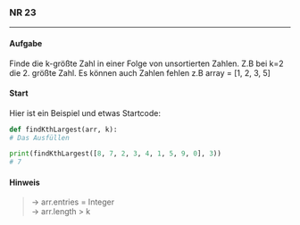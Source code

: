 ### NR 23

---

#### Aufgabe
Finde die k-größte Zahl in einer Folge von unsortierten Zahlen. Z.B bei k=2 die 2. größte Zahl.
Es können auch Zahlen fehlen z.B array = [1, 2, 3, 5]


#### Start
Hier ist ein Beispiel und etwas Startcode:

```py
def findKthLargest(arr, k):
# Das Ausfüllen

print(findKthLargest([8, 7, 2, 3, 4, 1, 5, 9, 0], 3))
# 7
```


#### Hinweis
> -> arr.entries = Integer<br>
> -> arr.length > k<br>
